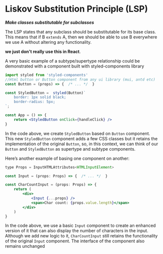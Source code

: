 # Liskov Substitution Principle (LSP)

**_Make classes substitutable for subclasses_**

The LSP states that any subclass should be substitutable for its base class. This means that if B `extends` A, then we should be able to use B everywhere we use A without altering any functionality.

**we just don't really use this in React**.

A very basic example of a subtype/supertype relationship could be demonstrated with a component built with styled-components library

```jsx
import styled from 'styled-components'
//Html button or Button component from any ui library (mui, antd etc)
const Button = (props) => {  /* ... */  }  

const StyledButton =  styled(Button)`
	border: 1px solid black; 
	border-radius: 5px;
`;

const App = () => { 
	return <StyledButton onClick={handleClick} />  
}
```
In the code above, we create `StyledButton` based on `Button` component. This new `StyledButton` component adds a few CSS classes but it retains the implementation of the original `Button`, so, in this context, we can think of our `Button` and `StyledButton` as supertype and subtype components.

Here’s another example of basing one component on another:
```jsx
type Props = InputHTMLAttributes<HTMLInputElement>  

const Input = (props: Props) => {  /* ... */  } 

const CharCountInput = (props: Props) => {  
	return ( 
		<div>
			<Input {...props} />
			<span>Char count: {props.value.length}</span>
		</div>
	)
}
```

In the code above, we use a basic `Input` component to create an enhanced version of it that can also display the number of characters in the input. Although we add new logic to it, `CharCountInput` still retains the functionality of the original `Input` component. The interface of the component also remains unchanged